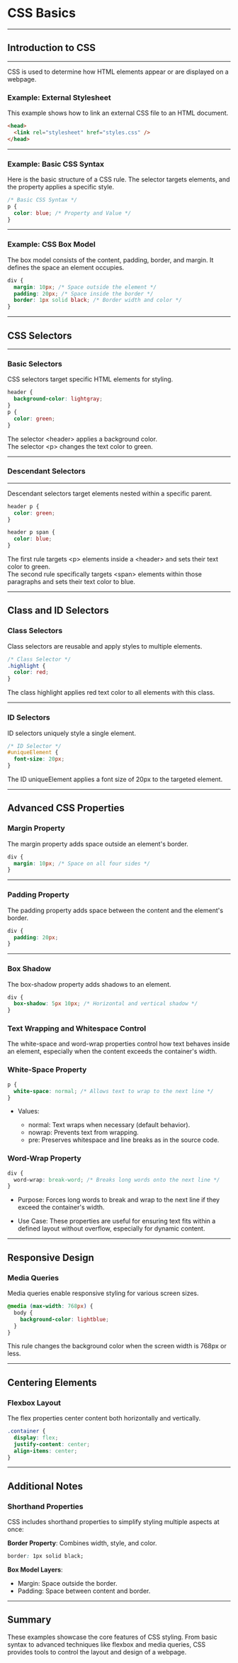 # CSS Basics

---

## <span class="subheadingEmphasis1">Introduction to CSS</span>

---

<span class="emphasis">CSS</span> is used to determine how <span class="secondEmphasis">HTML elements</span> <span class="emphasis">appear</span> or are <span class="emphasis">displayed</span> on a <span class="emphasis">webpage</span>.

### Example: <span class="subheadingEmphasis2">External Stylesheet</span>

This example shows how to link an <span class="emphasis">external CSS file</span> to an <span class="secondEmphasis">HTML document</span>.

```html
<head>
  <link rel="stylesheet" href="styles.css" />
</head>
```

---

### Example: <span class="subheadingEmphasis2">Basic CSS Syntax</span>

Here is the <span class="secondEmphasis">basic structure</span> of a <span class="emphasis">CSS rule</span>. The <span class="emphasis">selector</span> targets <span class="secondEmphasis">elements</span>, and the <span class="emphasis">property</span> applies a specific style.

```css
/* Basic CSS Syntax */
p {
  color: blue; /* Property and Value */
}
```

---

### Example: CSS Box Model

The <span class="emphasis">box model</span> consists of the <span class="secondEmphasis">content</span>, <span class="emphasis">padding</span>, <span class="secondEmphasis">border</span>, and <span class="emphasis">margin</span>. It defines the <span class="emphasis">space</span> an element occupies.

```css
div {
  margin: 10px; /* Space outside the element */
  padding: 20px; /* Space inside the border */
  border: 1px solid black; /* Border width and color */
}
```

---

## <span class="subheadingEmphasis1">CSS Selectors</span>

---

### Basic Selectors

<span class="emphasis">CSS selectors</span> target specific <span class="secondEmphasis">HTML elements</span> for styling.

```css
header {
  background-color: lightgray;
}
p {
  color: green;
}
```

The selector <span class="codeSnip">&lt;header&gt;</span> applies a <span class="emphasis">background color</span>.  
The selector <span class="codeSnip">&lt;p&gt;</span> changes the <span class="secondEmphasis">text color</span> to green.

---

### <span class="subheadingEmphasis1">Descendant Selectors</span>
---

<span class="emphasis">Descendant selectors</span> target elements nested within a specific <span class="secondEmphasis">parent</span>.

```css
header p {
  color: green;
}

header p span {
  color: blue;
}
```

The first rule targets <span class="codeSnip">&lt;p&gt;</span> elements inside a <span class="codeSnip">&lt;header&gt;</span> and sets their <span class="secondEmphasis">text color</span> to green.  
The second rule specifically targets <span class="codeSnip">&lt;span&gt;</span> elements within those paragraphs and sets their <span class="emphasis">text color</span> to blue.

---

## Class and ID Selectors

### Class Selectors

<span class="emphasis">Class selectors</span> are <span class="secondEmphasis">reusable</span> and apply styles to multiple <span class="emphasis">elements</span>.

```css
/* Class Selector */
.highlight {
  color: red;
}
```

The class <span class="emphasis">highlight</span> applies <span class="secondEmphasis">red text color</span> to all elements with this class.

---

### ID Selectors

<span class="emphasis">ID selectors</span> uniquely style a <span class="secondEmphasis">single element</span>.

```css
/* ID Selector */
#uniqueElement {
  font-size: 20px;
}
```

The ID <span class="emphasis">uniqueElement</span> applies a <span class="secondEmphasis">font size</span> of 20px to the targeted element.

---

## Advanced CSS Properties

### Margin Property

The <span class="emphasis">margin</span> <span class="secondEmphasis">property</span> adds space <span class="secondEmphasis">outside</span> an element's border.

```css
div {
  margin: 10px; /* Space on all four sides */
}
```

---

### Padding Property

The <span class="emphasis">padding</span> <span class="secondEmphasis">property</span> adds space <span class="emphaiss">between</span> the <span class="secondEmphasis">content</span> and the element's <span class="emphasis">border</span>.

```css
div {
  padding: 20px;
}
```

---

### Box Shadow

The <span class="emphasis">box-shadow</span> <span class="secondEmphasis">property</span> adds <span class="secondEmphasis">shadows</span> to an element.

```css
div {
  box-shadow: 5px 10px; /* Horizontal and vertical shadow */
}
```

### Text Wrapping and Whitespace Control

The <span class="emphasis">white-space</span> and <span class="emphasis">word-wrap</span> properties control how <span class="secondEmphasis">text behaves</span> inside an element, especially when the content exceeds the container's width.

### <span class="subheadingEmphasis2">White-Space</span> Property

```css
p {
  white-space: normal; /* Allows text to wrap to the next line */
}
```

- <span class="emphasis">Values</span>:

  - <span class="secondEmphasis">normal</span>: Text wraps when necessary (default behavior).
  - <span class="secondEmphasis">nowrap</span>: Prevents text from wrapping.
  - <span class="secondEmphasis">pre</span>: Preserves whitespace and line breaks as in the source code.

### <span class="subheadingEmphasis2">Word-Wrap</span> Property

```css
div {
  word-wrap: break-word; /* Breaks long words onto the next line */
}
```

- <span class="secondEmphasis">Purpose</span>: Forces long words to break and wrap to the next line if they exceed the container's width.

- <span class="emphasis">Use Case</span>: These properties are useful for ensuring text fits within a defined layout without overflow, especially for <span class="secondEmphasis">dynamic content</span>.

---

## Responsive Design

### Media Queries

<span class="emphasis">Media queries</span> enable <span class="secondEmphasis">responsive styling</span> for various <span class="emphasis">screen sizes</span>.

```css
@media (max-width: 768px) {
  body {
    background-color: lightblue;
  }
}
```

This rule changes the <span class="secondEmphasis">background color</span> when the screen width is <span class="emphasis">768px</span> or less.

---

## Centering Elements

### Flexbox Layout

The <span class="emphasis">flex</span> <span class="emphasis">properties</span> center content both <span class="secondEmphasis">horizontally</span> and <span class="emphasis">vertically</span>.

```css
.container {
  display: flex;
  justify-content: center;
  align-items: center;
}
```

---

## Additional Notes

### Shorthand Properties

<span class="emphasis">CSS</span> includes <span class="secondEmphasis">shorthand properties</span> to simplify styling multiple <span class="emphasis">aspects</span> at once:

**Border Property**: Combines <span class="emphasis">width</span>, <span class="secondEmphasis">style</span>, and <span class="emphasis">color</span>.

```css
border: 1px solid black;
```

**Box Model Layers**:

- <span class="emphasis">Margin</span>: Space outside the border.
- <span class="secondEmphasis">Padding</span>: Space between content and border.

---

## Summary

These examples showcase the <span class="emphasis">core features</span> of <span class="secondEmphasis">CSS</span> styling. From <span class="emphasis">basic syntax</span> to advanced techniques like <span class="secondEmphasis">flexbox</span> and <span class="emphasis">media queries</span>, CSS provides tools to control the <span class="secondEmphasis">layout</span> and design of a <span class="emphasis">webpage</span>.
